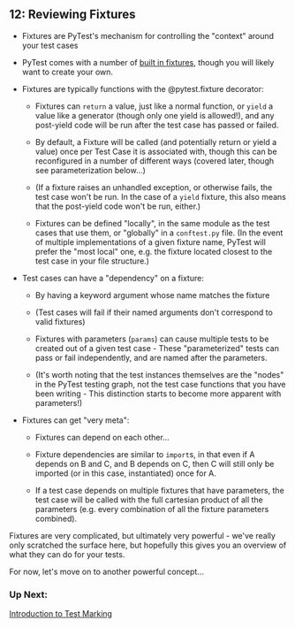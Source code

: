 ## 12: Reviewing Fixtures

* Fixtures are PyTest's mechanism for controlling the "context" around your test cases

* PyTest comes with a number of [built in fixtures](https://docs.pytest.org/en/latest/reference.html#fixtures), though you will likely want to create your own.

* Fixtures are typically functions with the @pytest.fixture decorator:

    * Fixtures can `return` a value, just like a normal function, or `yield` a value like a generator (though only one yield is allowed!), and any post-yield code will be run after the test case has passed or failed.

    * By default, a Fixture will be called (and potentially return or yield a value) once per Test Case it is associated with, though this can be reconfigured in a number of different ways (covered later, though see parameterization below...)

    * (If a fixture raises an unhandled exception, or otherwise fails, the test case won't be run. In the case of a `yield` fixture, this also means that the post-yield code won't be run, either.)

    * Fixtures can be defined "locally", in the same module as the test cases that use them, or "globally" in a `conftest.py` file. (In the event of multiple implementations of a given fixture name, PyTest will prefer the "most local" one, e.g. the fixture located closest to the test case in your file structure.)

* Test cases can have a "dependency" on a fixture:

    * By having a keyword argument whose name matches the fixture

    * (Test cases will fail if their named arguments don't correspond to valid fixtures)

    * Fixtures with parameters (`params`) can cause multiple tests to be created out of a given test case - These "parameterized" tests can pass or fail independently, and are named after the parameters.

    * (It's worth noting that the test instances themselves are the "nodes" in the PyTest testing graph, not the test case functions that you have been writing - This distinction starts to become more apparent with parameters!)

* Fixtures can get "very meta":

    * Fixtures can depend on each other...

    * Fixture dependencies are similar to `import`s, in that even if A depends on B and C, and B depends on C, then C will still only be imported (or in this case, instantiated) once for A.

    * If a test case depends on multiple fixtures that have parameters, the test case will be called with the full cartesian product of all the parameters (e.g. every combination of all the fixture parameters combined).

Fixtures are very complicated, but ultimately very powerful - we've really only scratched the surface here, but hopefully this gives you an overview of what they can do for your tests.

For now, let's move on to another powerful concept...

### Up Next:

[Introduction to Test Marking](../tutorials/13_intro_to_test_marking.md)